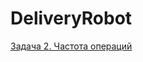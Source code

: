 # DeliveryRobot
[Задача 2. Частота операций](https://github.com/netology-code/jd-homeworks/blob/video/synchronization/task2/README.md)
